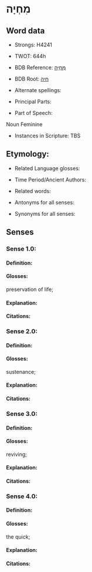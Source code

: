 # מִחְיָה

<!-- Status: S2="NeedsEdits" -->
<!-- Lexica used for edits:   -->

## Word data

* Strongs: H4241

* TWOT: 644h

* BDB Reference: [מִחְיָה](rc://en/bdb/dict/h.cd.ai)

* BDB Root: [חיה](rc://en/bdb/dict/h.cd.aa)

* Alternate spellings:

* Principal Parts:

* Part of Speech:

Noun Feminine

* Instances in Scripture: TBS

## Etymology:

* Related Language glosses:

* Time Period/Ancient Authors:

* Related words:

* Antonyms for all senses:

* Synonyms for all senses:

## Senses

### Sense 1.0:

#### Definition:

#### Glosses:

preservation of life; 

#### Explanation:

#### Citations:



### Sense 2.0:

#### Definition:

#### Glosses:

sustenance; 

#### Explanation:

#### Citations:



### Sense 3.0:

#### Definition:

#### Glosses:

reviving; 

#### Explanation:

#### Citations:



### Sense 4.0:

#### Definition:

#### Glosses:

the quick; 

#### Explanation:

#### Citations:



